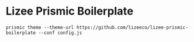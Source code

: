 # Lizee Prismic Boilerplate

```
prismic theme --theme-url https://github.com/lizeeco/lizee-prismic-boilerplate --conf config.js
```